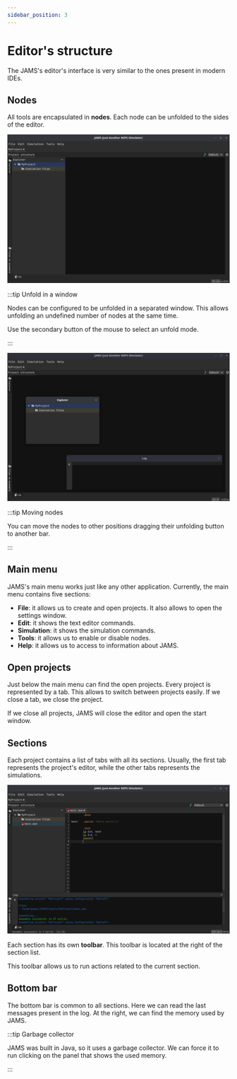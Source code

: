 ```yaml
---
sidebar_position: 3
---
```


# Editor's structure

The JAMS's editor's interface is very similar to the ones present in modern IDEs.

## Nodes

All tools are encapsulated in **nodes**. Each node can be unfolded to the sides of the editor.

![Editor](/img/docs/getting-started/emptyProject.png)

:::tip Unfold in a window

Nodes can be configured to be unfolded in a separated window. This allows unfolding an undefined number of nodes at the
same time.

Use the secondary button of the mouse to select an unfold mode.

:::

![Editor](/img/docs/getting-started/detachedNodes.png)

:::tip Moving nodes

You can move the nodes to other positions dragging their unfolding button to another bar.

:::

## Main menu

JAMS's main menu works just like any other application. Currently, the main menu contains five sections:

- **File**: it allows us to create and open projects. It also allows to open the settings window.
- **Edit**: it shows the text editor commands.
- **Simulation**: it shows the simulation commands.
- **Tools**: it allows us to enable or disable nodes.
- **Help**: it allows us to access to information about JAMS.

## Open projects

Just below the main menu can find the open projects. Every project is represented by a tab. This allows to switch
between projects easily. If we close a tab, we close the project.

If we close all projects, JAMS will close the editor and open the start window.

## Sections

Each project contains a list of tabs with all its sections. Usually, the first tab represents the project's editor,
while the other tabs represents the simulations.

![Editor and its simulations](/img/docs/getting-started/assembledProject.png)

Each section has its own **toolbar**. This toolbar is located at the right of the section list.

This toolbar allows us to run actions related to the current section.

## Bottom bar

The bottom bar is common to all sections. Here we can read the last messages present in the log. At the right, we can
find the memory used by JAMS.

:::tip Garbage collector

JAMS was built in Java, so it uses a garbage collector. We can force it to run clicking on the panel that shows the used
memory.

:::